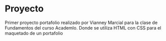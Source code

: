 # Proyecto
Primer proyecto portafolio realizado por Vianney Marcial para la clase de Fundamentos del curso Academlo.
Donde se utiliza HTML con CSS para el maquetado de un portafolio 
